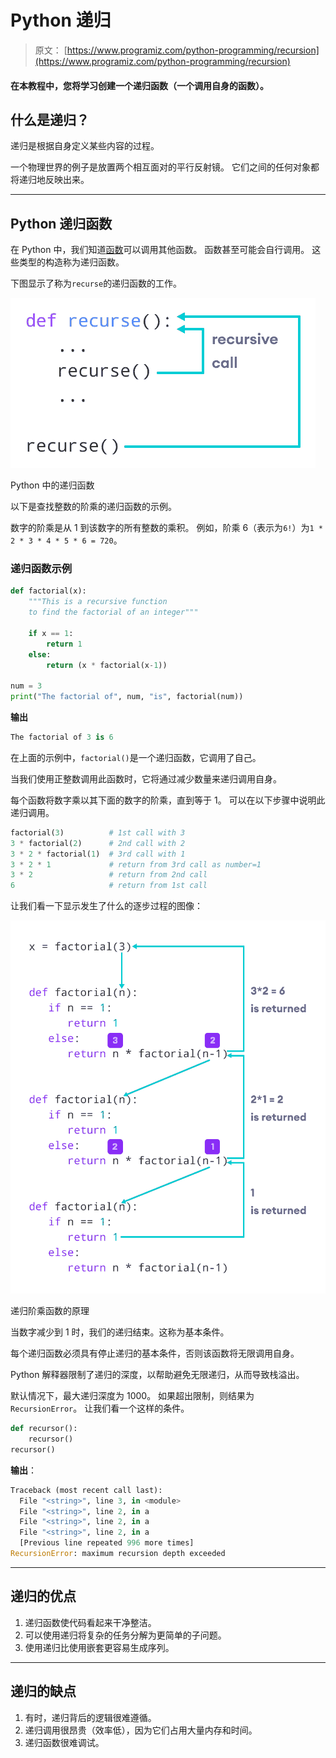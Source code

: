 # Python 递归

> 原文： [https://www.programiz.com/python-programming/recursion](https://www.programiz.com/python-programming/recursion)

#### 在本教程中，您将学习创建一个递归函数（一个调用自身的函数）。

## 什么是递归？

递归是根据自身定义某些内容的过程。

一个物理世界的例子是放置两个相互面对的平行反射镜。 它们之间的任何对象都将递归地反映出来。

* * *

## Python 递归函数

在 Python 中，我们知道[函数](/python-programming/function)可以调用其他函数。 函数甚至可能会自行调用。 这些类型的构造称为递归函数。

下图显示了称为`recurse`的递归函数的工作。

![Python Recursive Function](img/12195680bec401300a2f73ce201131e6.png "Python Recursive Function")

Python 中的递归函数



以下是查找整数的阶乘的递归函数的示例。

数字的阶乘是从 1 到该数字的所有整数的乘积。 例如，阶乘 6（表示为`6!`）为`1 * 2 * 3 * 4 * 5 * 6 = 720`。

### 递归函数示例

```py
def factorial(x):
    """This is a recursive function
    to find the factorial of an integer"""

    if x == 1:
        return 1
    else:
        return (x * factorial(x-1))

num = 3
print("The factorial of", num, "is", factorial(num))
```

**输出**

```py
The factorial of 3 is 6
```

在上面的示例中，`factorial()`是一个递归函数，它调用了自己。

当我们使用正整数调用此函数时，它将通过减少数量来递归调用自身。

每个函数将数字乘以其下面的数字的阶乘，直到等于 1。 可以在以下步骤中说明此递归调用。

```py
factorial(3)          # 1st call with 3
3 * factorial(2)      # 2nd call with 2
3 * 2 * factorial(1)  # 3rd call with 1
3 * 2 * 1             # return from 3rd call as number=1
3 * 2                 # return from 2nd call
6                     # return from 1st call
```

让我们看一下显示发生了什么的逐步过程的图像：

![Factorial by a recursive method](img/109484af45d57aafb6bb8e27b019b3a3.png "Factorial by a recursive method")

递归阶乘函数的原理



当数字减少到 1 时，我们的递归结束。这称为基本条件。

每个递归函数必须具有停止递归的基本条件，否则该函数将无限调用自身。

Python 解释器限制了递归的深度，以帮助避免无限递归，从而导致栈溢出。

默认情况下，最大递归深度为 1000。 如果超出限制，则结果为`RecursionError`。 让我们看一个这样的条件。

```py
def recursor():
    recursor()
recursor()
```

**输出**：

```py
Traceback (most recent call last):
  File "<string>", line 3, in <module>
  File "<string>", line 2, in a
  File "<string>", line 2, in a
  File "<string>", line 2, in a
  [Previous line repeated 996 more times]
RecursionError: maximum recursion depth exceeded
```

* * *

## 递归的优点

1.  递归函数使代码看起来干净整洁。
2.  可以使用递归将复杂的任务分解为更简单的子问题。
3.  使用递归比使用嵌套更容易生成序列。

* * *

## 递归的缺点

1.  有时，递归背后的逻辑很难遵循。
2.  递归调用很昂贵（效率低​​），因为它们占用大量内存和时间。
3.  递归函数很难调试。